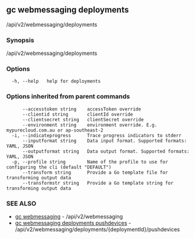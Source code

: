 ## gc webmessaging deployments

/api/v2/webmessaging/deployments

### Synopsis

/api/v2/webmessaging/deployments

### Options

```
  -h, --help   help for deployments
```

### Options inherited from parent commands

```
      --accesstoken string    accessToken override
      --clientid string       clientId override
      --clientsecret string   clientSecret override
      --environment string    environment override. E.g. mypurecloud.com.au or ap-southeast-2
  -i, --indicateprogress      Trace progress indicators to stderr
      --inputformat string    Data input format. Supported formats: YAML, JSON
      --outputformat string   Data output format. Supported formats: YAML, JSON
  -p, --profile string        Name of the profile to use for configuring the cli (default "DEFAULT")
      --transform string      Provide a Go template file for transforming output data
      --transformstr string   Provide a Go template string for transforming output data
```

### SEE ALSO

* [gc webmessaging](gc_webmessaging.html)	 - /api/v2/webmessaging
* [gc webmessaging deployments pushdevices](gc_webmessaging_deployments_pushdevices.html)	 - /api/v2/webmessaging/deployments/{deploymentId}/pushdevices


